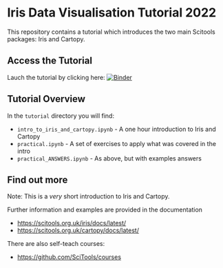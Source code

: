 # Iris Data Visualisation Tutorial 2022

This repository contains a tutorial which introduces the two main Scitools packages: Iris and Cartopy.

## Access the Tutorial

Lauch the tutorial by clicking here: [![Binder](https://mybinder.org/badge_logo.svg)](https://mybinder.org/v2/gh/lbdreyer/iris_data_vis_tutorial_2022/HEAD)

## Tutorial Overview

In the `tutorial` directory you will find:
* `intro_to_iris_and_cartopy.ipynb` - A one hour introduction to Iris and Cartopy
* `practical.ipynb` - A set of exercises to apply what was covered in the intro
* `practical_ANSWERS.ipynb` - As above, but with examples answers

## Find out more
Note: This is a _very_ short introduction to Iris and Cartopy. 

Further information and examples are provided in the documentation 
   * https://scitools.org.uk/iris/docs/latest/
   * https://scitools.org.uk/cartopy/docs/latest/
   
There are also self-teach courses:
   * https://github.com/SciTools/courses
